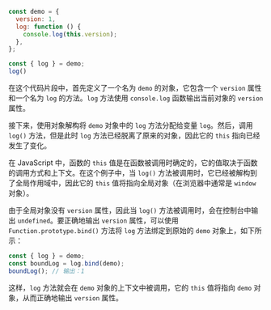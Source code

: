 ```js
const demo = {
  version: 1,
  log: function () {
    console.log(this.version);
  },
};

const { log } = demo;
log()
```

在这个代码片段中，首先定义了一个名为 `demo` 的对象，它包含一个 `version` 属性和一个名为 `log` 的方法。`log` 方法使用 `console.log` 函数输出当前对象的 `version` 属性。

接下来，使用对象解构将 `demo` 对象中的 `log` 方法分配给变量 `log`。然后，调用 `log()` 方法，但是此时 `log` 方法已经脱离了原来的对象，因此它的 `this` 指向已经发生了变化。

在 JavaScript 中，函数的 `this` 值是在函数被调用时确定的，它的值取决于函数的调用方式和上下文。在这个例子中，当 `log()` 方法被调用时，它已经被解构到了全局作用域中，因此它的 `this` 值将指向全局对象（在浏览器中通常是 `window` 对象）。

由于全局对象没有 `version` 属性，因此当 `log()` 方法被调用时，会在控制台中输出 `undefined`。要正确地输出 `version` 属性，可以使用 `Function.prototype.bind()` 方法将 `log` 方法绑定到原始的 `demo` 对象上，如下所示：

```javascript
const { log } = demo;
const boundLog = log.bind(demo);
boundLog(); // 输出：1
``` 

这样，`log` 方法就会在 `demo` 对象的上下文中被调用，它的 `this` 值将指向 `demo` 对象，从而正确地输出 `version` 属性。